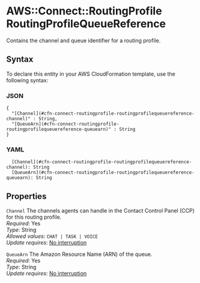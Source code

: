 # AWS::Connect::RoutingProfile RoutingProfileQueueReference<a name="aws-properties-connect-routingprofile-routingprofilequeuereference"></a>

Contains the channel and queue identifier for a routing profile\.

## Syntax<a name="aws-properties-connect-routingprofile-routingprofilequeuereference-syntax"></a>

To declare this entity in your AWS CloudFormation template, use the following syntax:

### JSON<a name="aws-properties-connect-routingprofile-routingprofilequeuereference-syntax.json"></a>

```
{
  "[Channel](#cfn-connect-routingprofile-routingprofilequeuereference-channel)" : String,
  "[QueueArn](#cfn-connect-routingprofile-routingprofilequeuereference-queuearn)" : String
}
```

### YAML<a name="aws-properties-connect-routingprofile-routingprofilequeuereference-syntax.yaml"></a>

```
  [Channel](#cfn-connect-routingprofile-routingprofilequeuereference-channel): String
  [QueueArn](#cfn-connect-routingprofile-routingprofilequeuereference-queuearn): String
```

## Properties<a name="aws-properties-connect-routingprofile-routingprofilequeuereference-properties"></a>

`Channel`  <a name="cfn-connect-routingprofile-routingprofilequeuereference-channel"></a>
The channels agents can handle in the Contact Control Panel \(CCP\) for this routing profile\.  
*Required*: Yes  
*Type*: String  
*Allowed values*: `CHAT | TASK | VOICE`  
*Update requires*: [No interruption](https://docs.aws.amazon.com/AWSCloudFormation/latest/UserGuide/using-cfn-updating-stacks-update-behaviors.html#update-no-interrupt)

`QueueArn`  <a name="cfn-connect-routingprofile-routingprofilequeuereference-queuearn"></a>
The Amazon Resource Name \(ARN\) of the queue\.  
*Required*: Yes  
*Type*: String  
*Update requires*: [No interruption](https://docs.aws.amazon.com/AWSCloudFormation/latest/UserGuide/using-cfn-updating-stacks-update-behaviors.html#update-no-interrupt)